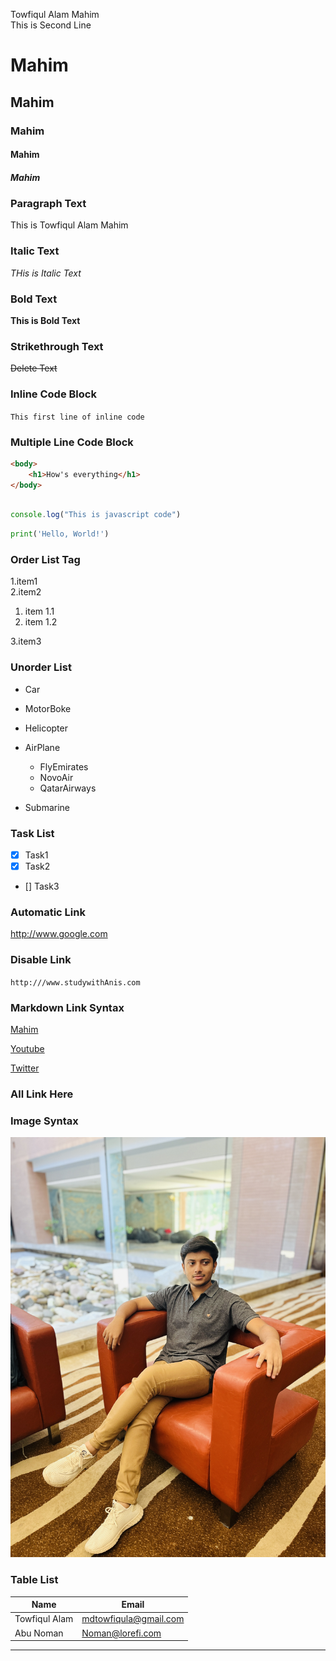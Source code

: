 <!--markdown Practise-->
Towfiqul Alam Mahim  
This is Second Line<br/>




# Mahim  
## Mahim  
### Mahim  
#### Mahim  
##### Mahim  


### Paragraph Text  

<p>This is Towfiqul Alam Mahim</p>  

### Italic Text  

_THis is Italic Text_  
 ### Bold Text  

 __This is Bold Text__  

 ### Strikethrough Text  

 ~~Delete Text~~  

### Inline Code Block  

`This first line of inline code`  

### Multiple Line Code Block  

```HTML
<body>
    <h1>How's everything</h1>
</body>
```

``` JAVASCRIPT

console.log("This is javascript code")
```  

```PYTHON
print('Hello, World!')
```  
###  Order List Tag  

1.item1  
2.item2  

  1. item 1.1  
  2. item 1.2  

3.item3  

### Unorder List   

 - Car  
 - MotorBoke  
 - Helicopter  
 - AirPlane  
   - FlyEmirates  
   - NovoAir  
   - QatarAirways  

- Submarine  

### Task List  

- [x] Task1  
- [x] Task2  
- [] Task3

### Automatic Link  

http://www.google.com  

 ### Disable Link  
  
`http:///www.studywithAnis.com`  

### Markdown Link Syntax  

[Mahim](https://www.google.com)    

[Youtube][WebsiteLink]  

[Twitter][TwitterLink]

### All Link Here  

[WebsiteLink]: https:///www.youtube.com  

[TwitterLink]: https://www.twitter.com  

### Image Syntax   

<img src ="./Images/me.jpg" alt ="Mahim's Image" title = "Profile_image" >  

### Table List  

| Name | Email|  
|-----|-------|  
|Towfiqul Alam | mdtowfiqula@gmail.com|  
|Abu Noman | Noman@lorefi.com|  
<hr/>


 




